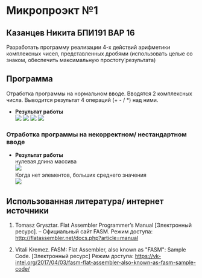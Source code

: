 # Микропроэкт №1

## Казанцев Никита БПИ191 ВАР 16

Разработать программу реализации 4-х
действий арифметики комплексных чисел,
представленных дробями (использовать
целые со знаком, обеспечить
максимальную простоту́ результата)


 
## Программа
Отработка программы на нормальном вводе. Вводятся 2 комплексных числа. Выводится результат 4 операций (+ - / *) над ними.
- **Результат работы**</br>
  ![](Examples/input1.PNG)
  ![](Examples/input2.PNG)
  ![](Examples/input4.PNG)
  ![](Examples/input3.PNG)
 

### Отработка программы на некорректном/ нестандартном вводе
- **Результат работы**</br>
  нулевая длина массива</br>
  ![](incorrect1.PNG)</br>
  Когда нет элементов, больших среднего значения</br>
  ![](incorrect2.PNG)</br>


## Использованная литература/ интернет источники
1. Tomasz Grysztar. Flat Assembler Programmer’s Manual [Электронный
ресурс]. – Официальный сайт FASM. Режим доступа:
http://flatassembler.net/docs.php?article=manual

2. Vitali Kremez. FASM: Flat Assembler, also known as "FASM": Sample Code. [Электронный
ресурс] Режим доступа: https://vk-intel.org/2017/04/03/fasm-flat-assembler-also-known-as-fasm-sample-code/
